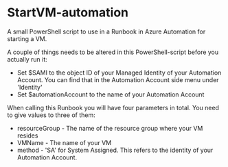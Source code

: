 # StartVM-automation
A small PowerShell script to use in a Runbook in Azure Automation for starting a VM.

A couple of things needs to be altered in this PowerShell-script before you actually run it:</p>

<ul><li>Set $SAMI to the object ID of your Managed Identity of your Automation Account. You can find that in the Automation Account side menu under 'Identity'</li><li>Set $automationAccount to the name of your Automation Account</li></ul>

When calling this Runbook you will have four parameters in total. You need to give values to three of them:</p>

<ul><li>resourceGroup - The name of the resource group where your VM resides</li><li>VMName - The name of your VM</li><li>method - 'SA' for System Assigned. This refers to the identity of your Automation Account.</li></ul>

